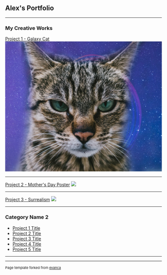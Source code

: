 ## Alex's Portfolio

---

### My Creative Works

[Project 1 - Galaxy Cat](/sample_page)
<img src="images/Galaxy.jpg?raw=true"/>

---
[Project 2 - Mother's Day Poster](/pdf/sample_presentation.pdf)
<img src="images/dummy_thumbnail.jpg?raw=true"/>

---
[Project 3 - Surrealism](http://example.com/)
<img src="images/dummy_thumbnail.jpg?raw=true"/>

---

### Category Name 2

- [Project 1 Title](http://example.com/)
- [Project 2 Title](http://example.com/)
- [Project 3 Title](http://example.com/)
- [Project 4 Title](http://example.com/)
- [Project 5 Title](http://example.com/)

---




---
<p style="font-size:11px">Page template forked from <a href="https://github.com/evanca/quick-portfolio">evanca</a></p>
<!-- Remove above link if you don't want to attibute -->
